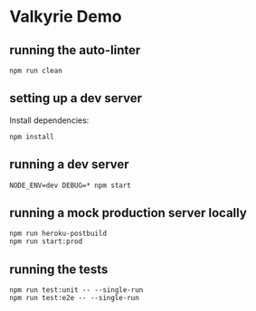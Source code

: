 # Valkyrie Demo

## running the auto-linter

```
npm run clean
```

## setting up a dev server

Install dependencies:

```
npm install
```

## running a dev server

```
NODE_ENV=dev DEBUG=* npm start
```

## running a mock production server locally

```
npm run heroku-postbuild
npm run start:prod
```

## running the tests

```
npm run test:unit -- --single-run
npm run test:e2e -- --single-run
```
